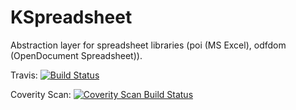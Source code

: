 KSpreadsheet
============

Abstraction layer for spreadsheet libraries (poi (MS Excel), odfdom (OpenDocument Spreadsheet)).

Travis:
[![Build Status](https://secure.travis-ci.org/konradrenner/KSpreadsheet.png?branch=master)](http://travis-ci.org/konradrenner/KSpreadsheet)

Coverity Scan:
[![Coverity Scan Build Status](https://scan.coverity.com/projects/2053/badge.svg)](https://scan.coverity.com/projects/2053)
